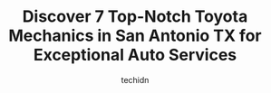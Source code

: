 ---
layout: ampstory
image: https://images.unsplash.com/photo-1604755940773-d7d32c4e43e1?ixlib=rb-4.0.3&ixid=MnwxMjA3fDB8MHxwaG90by1wYWdlfHx8fGVufDB8fHx8&auto=format&fit=crop&w=640&h=853&q=80
author: techidn
featured: false
description: Searching for the finest Toyota Mechanic in San Antonio TX, USA? Look no further than the 7 best Toyota Mechanic in the area, where youll find a team of highly qualified professionals ready
title: Discover 7 Top-Notch Toyota Mechanics in San Antonio TX for Exceptional Auto Services
cover:
   title: Discover 7 Top-Notch Toyota Mechanics in San Antonio TX for Exceptional Auto Services
   subtitle: Rickpate
   background: https://images.unsplash.com/photo-1604755940773-d7d32c4e43e1?ixlib=rb-4.0.3&ixid=MnwxMjA3fDB8MHxwaG90by1wYWdlfHx8fGVufDB8fHx8&auto=format&fit=crop&w=640&h=853&q=80

pages: 
 - layout: thirds
   top: <h1>#1 Premier1 Auto Care</h1>
   bottom: "<p>I called all around San Antonio and they quoted me double what Premier1 said AND they could get me in the immediate Monday morning following my Friday afternoon call. I d</p>"
   background: https://www.knot35.com/toplist/wp-content/uploads/2023/06/best-toyota-mechanic-1-in-san-antonio-tx-1685831566.jpeg
   backgroundblur: true
 - layout: thirds
   top: <h1>#2 Christian Brothers Automotive Hill Country Village</h1>
   bottom: "<p>15301 San Pedro Ave, San Antonio, TX 78232, United States</p>"
   background: https://www.knot35.com/toplist/wp-content/uploads/2023/06/best-toyota-mechanic-2-in-san-antonio-tx-1685831566.png
   cta:
      link: https://www.knot35.com/toplist/discover-7-top-notch-toyota-mechanics-in-san-antonio-tx-for-exceptional-auto-services/
      text: Discover 7 Top-Notch Toyota Mechanics in San Antonio TX for Exceptional Auto Services
 - layout: thirds
   top: <h1>#3 Alamo Toyota Service</h1>
   bottom: "<p>18019 N, US-281, San Antonio, TX 78232, United States</p>"
   background: https://www.knot35.com/toplist/wp-content/uploads/2023/06/best-toyota-mechanic-3-in-san-antonio-tx-1685831567.png
   cta:
      link: https://www.knot35.com/toplist/discover-7-top-notch-toyota-mechanics-in-san-antonio-tx-for-exceptional-auto-services/
      text: Discover 7 Top-Notch Toyota Mechanics in San Antonio TX for Exceptional Auto Services
 - layout: thirds
   top: <h1>#4 Finsanto Automotive Repair Shop</h1>
   bottom: "<p>9354 Bandera Rd, San Antonio, TX 78250, United States</p>"
   background: https://images.unsplash.com/photo-1620421680010-0766ff230392?ixlib=rb-4.0.3&ixid=MnwxMjA3fDB8MHxwaG90by1wYWdlfHx8fGVufDB8fHx8&auto=format&fit=crop&w=640&h=853&q=80
   cta:
      link: https://www.knot35.com/toplist/discover-7-top-notch-toyota-mechanics-in-san-antonio-tx-for-exceptional-auto-services/
      text: Discover 7 Top-Notch Toyota Mechanics in San Antonio TX for Exceptional Auto Services
 - layout: thirds
   top: <h1>#5 Cavender Toyota Service Center</h1>
   bottom: "<p>5802 Stemmons Dr, San Antonio, TX 78238, United States</p>"
   background: https://images.unsplash.com/photo-1567095761054-7a02e69e5c43?ixlib=rb-4.0.3&ixid=MnwxMjA3fDB8MHxwaG90by1wYWdlfHx8fGVufDB8fHx8&auto=format&fit=crop&w=640&h=853&q=80
   cta:
      link: https://www.knot35.com/toplist/discover-7-top-notch-toyota-mechanics-in-san-antonio-tx-for-exceptional-auto-services/
      text: Discover 7 Top-Notch Toyota Mechanics in San Antonio TX for Exceptional Auto Services
 - layout: thirds
   top: <h1>#6 Eurasian Auto Repair</h1>
   bottom: "<p>15327 San Pedro Ave Suite #1, San Antonio, TX 78232, United States</p>"
   background: https://images.unsplash.com/photo-1553949345-eb786bb3f7ba?ixlib=rb-4.0.3&ixid=MnwxMjA3fDB8MHxwaG90by1wYWdlfHx8fGVufDB8fHx8&auto=format&fit=crop&w=640&h=853&q=80
   cta:
      link: https://www.knot35.com/toplist/discover-7-top-notch-toyota-mechanics-in-san-antonio-tx-for-exceptional-auto-services/
      text: Discover 7 Top-Notch Toyota Mechanics in San Antonio TX for Exceptional Auto Services
 - layout: thirds
   top: <h1>#7 North Park Toyota of San Antonio Service</h1>
   bottom: "<p>10703 SW Loop 410, San Antonio, TX 78211, United States</p>"
   background: https://images.unsplash.com/photo-1618005182384-a83a8bd57fbe?ixlib=rb-4.0.3&ixid=MnwxMjA3fDB8MHxwaG90by1wYWdlfHx8fGVufDB8fHx8&auto=format&fit=crop&w=640&h=853&q=80
   cta:
      link: https://www.knot35.com/toplist/discover-7-top-notch-toyota-mechanics-in-san-antonio-tx-for-exceptional-auto-services/
      text: Discover 7 Top-Notch Toyota Mechanics in San Antonio TX for Exceptional Auto Services
 - layout: thirds
   middle: Continue reading...
   background: https://images.unsplash.com/photo-1484589065579-248aad0d8b13?ixlib=rb-4.0.3&ixid=MnwxMjA3fDB8MHxwaG90by1wYWdlfHx8fGVufDB8fHx8&auto=format&fit=crop&w=640&h=853&q=80
   cta:
      link: https://www.knot35.com/toplist/discover-7-top-notch-toyota-mechanics-in-san-antonio-tx-for-exceptional-auto-services/
      text: Discover 7 Top-Notch Toyota Mechanics in San Antonio TX for Exceptional Auto Services
      
---